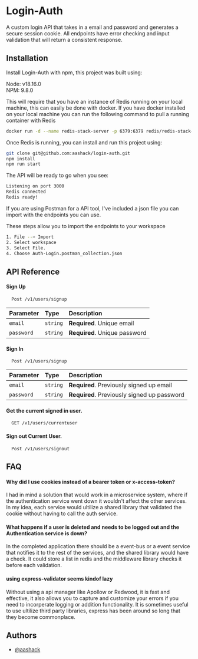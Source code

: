 
# Login-Auth

A custom login API that takes in a email and password and generates a secure session cookie. All endpoints have error checking and input validation that will return a consistent response.




## Installation

Install Login-Auth with npm, this project was built using:

Node: v18.16.0 \
NPM: 9.8.0 

This will require that you have an instance of Redis running on your local machine, this can easily be done with docker. If you have docker installed on your local machine you can run the following command to pull a running container with Redis

```bash
docker run -d --name redis-stack-server -p 6379:6379 redis/redis-stack-server:latest
```
Once Redis is running, you can install and run this project using:

```bash
git clone git@github.com:aashack/login-auth.git
npm install
npm run start
```

The API will be ready to go when you see:
```bash
Listening on port 3000
Redis connected
Redis ready!
```

If you are using Postman for a API tool, I've included a json file you can import with the endpoints you can use.

These steps allow you to import the endpoints to your workspace
```bash
1. File --> Import
2. Select workspace
3. Select File.
4. Choose Auth-Login.postman_collection.json
```
## API Reference

#### Sign Up

```http
  Post /v1/users/signup
```

| Parameter | Type     | Description                       |
| :-------- | :------- | :-------------------------------- |
| `email`      | `string` | **Required**. Unique email  |
| `password`      | `string` | **Required**. Unique password |


#### Sign In

```http
  Post /v1/users/signup
```

| Parameter | Type     | Description                       |
| :-------- | :------- | :-------------------------------- |
| `email`      | `string` | **Required**. Previously signed up email  |
| `password`      | `string` | **Required**. Previously signed up password |


#### Get the current signed in user.

```http
  GET /v1/users/currentuser
```

#### Sign out Current User.

```http
  Post /v1/users/signout
```


## FAQ

#### Why did I use cookies instead of a bearer token or x-access-token?

I had in mind a solution that would work in a microservice system, where if the authentication service went down it wouldn't affect the other services. In my idea, each service would ultilize a shared library that validated the cookie without having to call the auth service.

#### What happens if a user is deleted and needs to be logged out and the Authentication service is down?

In the completed application there should be a event-bus or a event service that notifies it to the rest of the services, and the shared library would have a check. It could store a list in redis and the middleware library checks it before each validation.

#### using express-validator seems kindof lazy

Without using a api manager like Apollow or Redwood, it is fast and effective, it also allows you to capture and customize your errors if you need to incorperate logging or addition functionality. It is sometimes useful to use ultilize third party libraries, express has been around so long that they become commonplace.




## Authors

- [@aashack](https://www.github.com/aashack)

